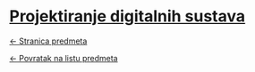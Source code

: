# [Projektiranje digitalnih sustava](https://www.github.com/studosi-fer/PDS)
[<- Stranica predmeta](https://www.fer.unizg.hr/predmet/pds)

[<- Povratak na listu predmeta](https://www.github.com/studosi/FER)